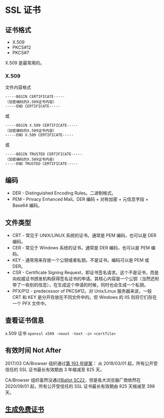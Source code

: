 # SSL 证书

## 证书格式

- X.509
- PKCS#12
- PKCS#7

X.509 是最常用的。

### X.509

文件内容格式

```
-----BEGIN CERTIFICATE-----
（加密编码的X.509证书内容）
-----END CERTIFICATE-----
```

或

```
-----BEGIN X.509 CERTIFICATE-----
（加密编码的X.509证书内容）
-----END X.509 CERTIFICATE-----
```

或

```
-----BEGIN TRUSTED CERTIFICATE-----
（加密编码的X.509证书内容）
-----END TRUSTED CERTIFICATE-----
```

## 编码

- DER - Distinguished Encoding Rules。二进制格式。
- PEM - Privacy Enhanced Mail。DER 编码 + 对称加密 + 元信息字段 + Base64 编码。

## 文件类型

- CRT - 常见于 UNIX/LINUX 系统的证书。通常是 PEM 编码，也可以是 DER 编码。
- CER - 常见于 Windows 系统的证书。通常是 DER 编码，也可以是 PEM 编码。
- KEY - 通常用来存放一个公钥或者私钥。不是证书。编码可以是 PEM 或 DER。
- CSR - Certificate Signing Request，即证书签名请求。这个不是证书，而是向权威证书颁发机构获得签名证书的申请。其核心内容是一个公钥（当然还附带了一些别的信息），在生成这个申请的时候，同时也会生成一个私钥。
- PFX/P12 - predecessor of PKCS#12。对 Unix/Linux 服务器来说，一般 CRT 和 KEY 是分开存放在不同文件中的。但 Windows 的 IIS 则将它们存在一个 PFX 文件中。

## 查看证书信息

x.509 证书 `openssl x509 -noout -text -in <certfile>`

## 有效时间 Not After

2017/03 CA/Browser 组织通过[第 193 号提案](https://cabforum.org/2017/03/17/ballot-193-825-day-certificate-lifetimes/)：
从 2018/03/01 起，所有公开受信任的 SSL 证书最长有效期由 3 年缩减至 825 天。

CA/Browser 组织虽然没通过[Ballot SC22](https://cabforum.org/2019/09/10/ballot-sc22-reduce-certificate-lifetimes-v2/)，但是各大浏览器厂商依然在 2020/09/01 起，所有公开受信任的 SSL 证书最长有效期由 825 天缩减至 398 天。

## [生成免费证书](./acme-cert.md)
